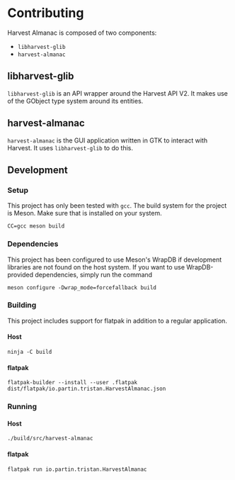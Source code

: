 # Contributing

Harvest Almanac is composed of two components:

* `libharvest-glib`
* `harvest-almanac`

## libharvest-glib

`libharvest-glib` is an API wrapper around the Harvest API V2. It makes use of
the GObject type system around its entities.

## harvest-almanac

`harvest-almanac` is the GUI application written in GTK to interact with
Harvest. It uses `libharvest-glib` to do this.

## Development

### Setup

This project has only been tested with `gcc`. The build system for the
project is Meson. Make sure that is installed on your system.

```text
CC=gcc meson build
```

### Dependencies

This project has been configured to use Meson's WrapDB if development libraries
are not found on the host system. If you want to use WrapDB-provided
dependencies, simply run the command

```text
meson configure -Dwrap_mode=forcefallback build
```

### Building

This project includes support for flatpak in addition to a regular application.

#### Host

```text
ninja -C build
```

#### flatpak

```text
flatpak-builder --install --user .flatpak dist/flatpak/io.partin.tristan.HarvestAlmanac.json
```

### Running

#### Host

```text
./build/src/harvest-almanac
```

#### flatpak

```text
flatpak run io.partin.tristan.HarvestAlmanac
```
